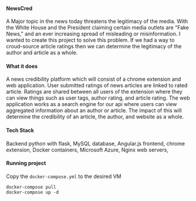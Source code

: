 #### NewsCred  
A Major topic in the news today threatens the legitimacy of the media. With the White House and the President claiming certain media outlets are "Fake News," and an ever increasing spread of misleading or misinformation. I wanted to create this project to solve this problem. If we had a way to croud-source article ratings then we can determine the legitimacy of the author and article as a whole.
  
#### What it does  
A news credibility platform which will consist of a chrome extension and web application. User submitted ratings of news articles are linked to rated article. Ratings are shared between all users of the extension where they can view things such as user tags, author rating, and article rating. The web application works as a search engine for our api where users can view aggregated information about an author or article. The impact of this will determine the credibility of an article, the author, and website as a whole.

#### Tech Stack  
Backend python with flask,
MySQL database,
Angular.js frontend,
chrome extension,
Docker containers,
Microsoft Azure,
Nginx web servers,

#### Running project  
Copy the `docker-compose.yml` to the desired VM
```
docker-compose pull
docker-compose up -d
```
